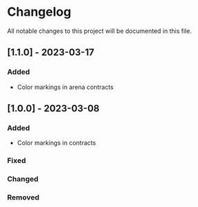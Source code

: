 # Changelog

All notable changes to this project will be documented in this file.

## [1.1.0] - 2023-03-17

### Added
- Color markings in arena contracts

## [1.0.0] - 2023-03-08

### Added

- Color markings in contracts

### Fixed

### Changed

### Removed